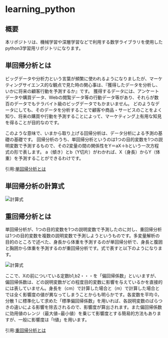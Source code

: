﻿# learning_python

## 概要

本リポジトリは、機械学習や深層学習などで利用する数学ライブラリを使用したpython3学習用リポジトリになります。

## 単回帰分析とは

ビッグデータや分析力という言葉が頻繁に使われるようになりましたが、マーケティングサイエンス的な観点で見た時の関心事は、『獲得したデータを分析し、いかに将来の顧客行動を予測するか』です。
獲得するデータには、アンケートデータや購買データ、Webの閲覧データ等の行動データ等があり、それらが数百のデータでもテラバイト級のビッグデータでもかまいません。
どのようなデータにしても、そのデータを分析することで顧客や商品・サービスのことをよく知り、将来の購買や行動を予測することによって、マーケティング上有用な知見を得ることが目的なのです。

このような意味で、いまから取り上げる回帰分析は、データ分析による予測の基礎の基礎です。
回帰分析のうち、単回帰分析というのは1つの目的変数を1つの説明変数で予測するもので、その2変量の間の関係性をY＝aX＋bという一次方程式の形で表します。
a（傾き）とb（Y切片）がわかれば、X（身長）からY（体重）を予測することができるわけです。

引用:[単回帰分析とは](https://www.albert2005.co.jp/knowledge/statistics_analysis/multivariate_analysis/single_regression)

## 単回帰分析の計算式

![計算式](https://www.albert2005.co.jp/knowledge/images/tech_multivariate_img23.jpg, '単回帰分析の計算式')

## 重回帰分析とは

単回帰分析が、1つの目的変数を1つの説明変数で予測したのに対し、重回帰分析は1つの目的変数を複数の説明変数で予測しようというものです。多変量解析の目的のところで述べた、身長から体重を予測するのが単回帰分析で、身長と腹囲と胸囲から体重を予測するのが重回帰分析です。式で表すと以下のようになります。

![計算式](https://www.albert2005.co.jp/knowledge/images/tech_multivariate_img37-1.jpg)

ここで、Xの前についている定数b1,b2・・・を「偏回帰係数」といいますが、偏回帰係数は、どの説明変数がどの程度目的変数に影響を与えているかを直接的には表していません。身長を（cm）で計算した場合と（m）で計算した場合とでは全く影響度の値が異なってしまうことからも明らかです。各変数を平均 0，分散 1 に標準化して求めた「標準偏回帰係数」を用いれば、各説明変数のばらつきの違いによる影響を除去されるので、影響度が算出されます。また偏回帰係数に効用値のレンジ（最大値−最小値）を乗じて影響度とする簡易的方法もありますが、一般に影響度は「t値」を用います。

引用:[重回帰分析とは](https://www.albert2005.co.jp/knowledge/statistics_analysis/multivariate_analysis/multiple_regression)
